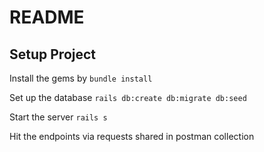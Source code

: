 # README

## Setup Project
Install the gems by ```bundle install```

Set up the database ```rails db:create db:migrate db:seed```

Start the server ```rails s```

Hit the endpoints via requests shared in postman collection
